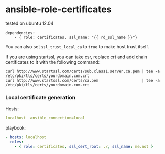 ansible-role-certificates
=========================

tested on ubuntu 12.04

```
dependencies:
    - { role: certificates, ssl_name: "{{ rd_ssl_name }}"}
```

You can also set ```ssl_trust_local_ca``` to ```true``` to make host trust itself.

If you are using startssl, you can take csr, replace crt and add chain certificates to it with the following command:

```
curl http://www.startssl.com/certs/sub.class1.server.ca.pem | tee -a /etc/pki/tls/certs/yourdomain.com.crt
curl http://www.startssl.com/certs/ca.pem                   | tee -a /etc/pki/tls/certs/yourdomain.com.crt

```

### Local certificate generation

Hosts:

```yml
localhost  ansible_connection=local
```

playbook:

```yml
- hosts: localhost
  roles:
    - { role: certificates, ssl_cert_root: ./, ssl_name: me.not }
```
